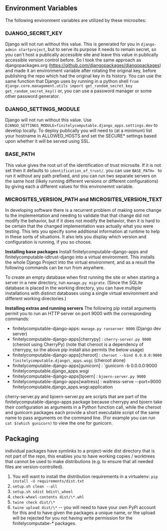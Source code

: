 ## Environment Variables
The following environment variables are utilized by these microsites:

### DJANGO\_SECRET\_KEY
Django will not run without this value.  This is generated for you in
`django-admin startproject`, but to serve its purpose it needs to remain
secret, so you can't host a publically accessible site and leave this value in
publically accessible version control before. So I took the same approach as
djangopackages.org (https://github.com/djangopackages/djangopackages) and made
it an environment variable after rotating the original key, before publishing
the repo which had the original key in its history. You can use the same
function that Django uses by running in a python shell
`from django.core.management.utils import get_random_secret_key`
`get_random_secret_key()`
or, you can use a password manager or some other password generator.

### DJANGO\_SETTINGS\_MODULE
Django will not run without this value. Use
`DJANGO_SETTINGS_MODULE=finitelycomputable.django_apps.settings.dev` to develop
locally.  To deploy publically you will need to (at a minimum) list your
hostname in ALLOWED\_HOSTS and set the SECURE\* settings based upon whether it
will be served using SSL.

### BASE\_PATH
This value gives the root url of the identification of trust microsite. If it
is not set then it defaults to `identification_of_trust/`. you can use
`BASE_PATH= ` to run it without any path prefixed, and you can run two
separate servers on the same host (likely running different versions or
different configurations) by giving each a different values for this
environemnt variable.

### MICROSITES\_VERSION\_PATH and MICROSITES\_VERSION\_TEXT
In developing software there is a recurrent problem of making some change to
the implementation and needing to validate that that change did not modify the
behavior, but if it does not modify the behavior, then it is hard to be certain
that the changed implementation was actually what you were testing. This lets
you specify some additional information at runtime to help in these sorts of
situations. It also lets you display which version and configuration is
running, if you so choose.

**Installing base packages**
Install finitelycomputable-django-apps and finitelycomputable-idtrust-django
into a virtual environment.  This installs the whole Django Project into the
virtual environment, and as a result the following commands can be run from
anywhere.

To create an empty database when first running the site or when
starting a server in a new directory, run `manage.py migrate`. (Since
the SQLite database is placed in the working directory, you can have
multiple installations with distinct databases using a single virtual
environment and different working directories.)

**Installing extras and running servers**
The following pip install arguments permit you to run an HTTP server on port
9000 with the corresponding commands:

- finitelycomputable-django-apps: `manage.py runserver 9000` (Django dev server)
- finitelycomputable-django-apps[cherrypy] : `cherry-server.py 9000` (cheroot using CherryPy)
(note that cheroot is a dependency of cherrypy, so the above pip install also
permits the below usage)
- finitelycomputable-django-apps[cheroot] : `cheroot --bind 0.0.0.0:9000 finitelycomputable.django\_apps.wsgi` (cheroot alone)
- finitelycomputable-django-apps[gunicorn] : `gunicorn -b 0.0.0.0:9000 finitelycomputable.django\_apps.wsgi
- finitelycomputable-django-apps[bjoern] : `bjoern-server.py 9000`
- finitelycomputable-django-apps[waitress] : waitress-serve --port=9000 finitelycomputable.django\_apps.wsgi:application


cherry-server.py and bjoern-server.py are scripts that are part of the
finitelycomputable-django-apps package because cherrypy and bjoern take their
configuration as arguments in a Python function call, while the cheroot and
gunicorn packages each provide a short executable script of the same name to
pass arguments on the command line.  (For example you can run `cat $(which
gunicorn)` to view the one for gunicorn.

## Packaging
individual packages have symlinks to a project-wide dist directory that is not
part of the repo, this enables you to have working copies / worktrees that
cannot be used to make distributions (e.g. to ensure that all needed files are
version-controlled).

1. You will want to install the distribution requirements in a virtualenv:
   `pip install -U requirements/dist.txt`
2.  `setup.sh clean --all`
3.  `setup.sh sdist bdist\_wheel`
4. `check-wheel-contents dist/\*.whl`
5. `twine check dist/\*`
6. `twine upload dist/\*` -- you will need to have your own PyPi account for
   this and to have given the packages a unique name, or the upload will be
   rejected for you not having write permission for the finitelycomputabe-*
   packages.
